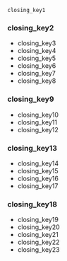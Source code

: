 ```ngMeta
closing_key1
```
### closing_key2
* closing_key3
* closing_key4
* closing_key5
* closing_key6
* closing_key7
* closing_key8
### closing_key9
* closing_key10
* closing_key11
* closing_key12
### closing_key13
* closing_key14
* closing_key15
* closing_key16
* closing_key17
### closing_key18
* closing_key19
* closing_key20
* closing_key21
* closing_key22
* closing_key23
